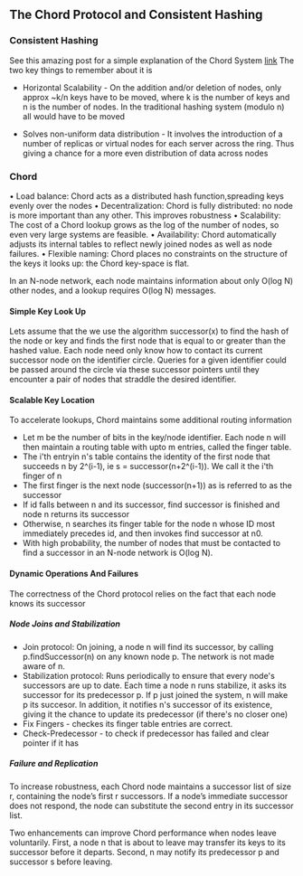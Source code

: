 ## The Chord Protocol and Consistent Hashing 

### Consistent Hashing

See this amazing post for a simple explanation of the Chord System [link](https://www.acodersjourney.com/system-design-interview-consistent-hashing/#q2)
The two key things to remember about it is
* Horizontal Scalability - On the addition and/or deletion of nodes, only approx ~k/n keys have to be moved, where k is the
number of keys and n is the number of nodes. 
In the traditional hashing system (modulo n) all would have to be moved

* Solves non-uniform data distribution - It involves the introduction of a number of replicas or virtual nodes for each server across the ring. Thus giving
a chance for a more even distribution of data across nodes

### Chord
• Load balance: Chord acts as a distributed hash function,spreading keys evenly over the nodes
• Decentralization: Chord is fully distributed: no node is more important than any other. This improves robustness
• Scalability: The cost of a Chord lookup grows as the log of the number of nodes, so even very large systems are feasible. 
• Availability: Chord automatically adjusts its internal tables to reflect newly joined nodes as well as node failures.
• Flexible naming: Chord places no constraints on the structure of the keys it looks up: the Chord key-space is flat.

In an N-node network, each node maintains information about only O(log N) other nodes, and a lookup requires O(log N) messages.

#### Simple Key Look Up
Lets assume that the we use the algorithm successor(x) to find the hash of the node or key and finds the first node that is equal to or greater than the hashed value.
Each node need only know how to contact its current successor node on the identifier circle. Queries for a given identifier could be passed around the circle via these successor pointers until they encounter a pair of nodes that straddle the desired identifier.

#### Scalable Key Location

To accelerate lookups, Chord maintains some additional routing information

* Let m be the number of bits in the key/node identifier. Each node n will then maintain a routing table with upto m entries, called the finger table. 
* The i'th entryin n's table contains the identity of the first node that succeeds n by 2^(i-1), ie s = successor(n+2^(i-1)). We call it the i'th finger of n
* The first finger is the next node (successor(n+1)) as is referred to as the successor
* If id falls between n and its successor, find successor is finished and node n returns its successor
* Otherwise, n searches its finger table for the node n whose ID most immediately precedes id, and then invokes find successor at n0.
* With high probability, the number of nodes that must be contacted to find a successor in an N-node network is O(log N).

#### Dynamic Operations And Failures
The correctness of the Chord protocol relies on the fact that each node knows its successor

##### Node Joins and Stabilization

* Join protocol: On joining, a node n will find its successor, by calling p.findSuccessor(n) on any known node p. The network is not made aware of n.
* Stabilization protocol: Runs periodically to ensure that every node's successors are up to date. Each time a node n runs stabilize, it asks its successor for its predecessor p. If p just joined the system, n will make p its succesor. In addition, it notifies n's successor of its existence, giving it the chance to update its predecessor (if there's no closer one)
* Fix Fingers - checkes its finger table entries are correct.
* Check-Predecessor - to check if predecessor has failed and clear pointer if it has 

##### Failure and Replication 

To increase robustness, each Chord node maintains a successor list of size r, containing the node’s first r successors. If a node’s immediate successor does not respond, the node can substitute the second entry in its successor list.

Two enhancements can improve Chord performance when nodes leave voluntarily. First, a node n that is about to leave may transfer its keys to its successor before it departs. Second, n may notify its predecessor p and successor s before leaving.


